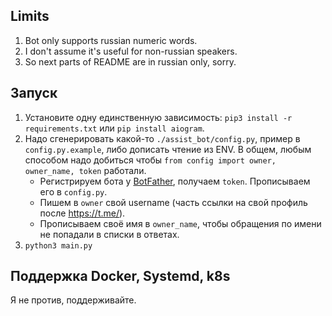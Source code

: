 ## Limits

1. Bot only supports russian numeric words.
2. I don't assume it's useful for non-russian speakers.
3. So next parts of README are in russian only, sorry.

## Запуск

1. Установите одну единственную зависимость: `pip3 install -r requirements.txt` или `pip install aiogram`.
2. Надо сгенерировать какой-то `./assist_bot/config.py`, пример в `config.py.example`, либо дописать чтение из ENV. В общем, любым способом надо добиться чтобы `from config import owner, owner_name, token` работали.
   - Регистрируем бота у [BotFather](https://t.me/BotFather), получаем `token`. Прописываем его в `config.py`. 
   - Пишем в `owner` свой username (часть ссылки на свой профиль после https://t.me/).
   - Прописываем своё имя в `owner_name`, чтобы обращения по имени не попадали в списки в ответах.
3. `python3 main.py`

## Поддержка Docker, Systemd, k8s

Я не против, поддерживайте.
